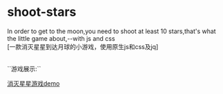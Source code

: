 # shoot-stars
In order to get to the moon,you need to shoot at least 10 stars,that's what the little game about,--with js and css 
<br>
[一款消灭星星到达月球的小游戏，使用原生js和css及jq]

<br>
``游戏展示:``

 [消灭星星游戏demo](https://cyanar.github.io/shoot-stars/消灭星星.html)
